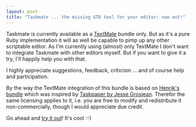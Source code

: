```yaml
--- 
layout: post
title: "Taskmate ... the missing GTD tool for your editor: now out!"
---
```

<p>Taskmate is currently available as a <a href="http://macromates.com/" title="TextMate — The Missing Editor for Mac OS X">TextMate</a> bundle only. But as it's a pure Ruby implementation it will as well be capable to pimp up any other scriptable editor. As I'm currently using (almost) only TextMate I don't want to integrate Taskmate with other editors myself. But if you want to give it a try, I'll happily help you with that.</p>

<p>I highly appreciate suggestions, feedback, criticism ... and of course help and participation.</p>

<p>By the way the TextMate integration of this bundle is based on <a href="http://henrik.nyh.se/2007/08/tasks-bundle" title="Tasks bundle for TextMate &ndash;  The Pug Automatic">Henrik's bundle</a> which was inspired by <a href="http://hogbaysoftware.com/products/taskpaper" title="Taskpaper">Taskpaper by Jesse Grosjean</a>. Therefor the same licensing applies to it, i.e. you are free to modify and redistribute it non-commercially, though I would appreciate due credit.</p>

<p>Go ahead and <a href="http://www.artweb-design.de/projects/taskmate" title="Taskmate ... get more things done with your editor! - artweb design">try it out</a>! It's cool :-)</p>
